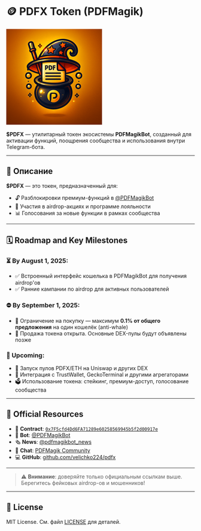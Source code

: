 # 🪙 PDFX Token (PDFMagik)

![PDFX Logo](./logo.png)

**$PDFX** — утилитарный токен экосистемы **PDFMagikBot**, созданный для активации функций, поощрения сообщества и использования внутри Telegram-бота.

---

## 🔑 Описание

**$PDFX** — это токен, предназначенный для:

- 🔓 Разблокировки премиум-функций в [@PDFMagikBot](https://t.me/PDFMagikBot)
- 🎁 Участия в airdrop-акциях и программе лояльности
- 📊 Голосования за новые функции в рамках сообщества

---

## 🗓 Roadmap and Key Milestones

### ⏳ By August 1, 2025:

- ✅ Встроенный интерфейс кошелька в PDFMagikBot для получения airdrop'ов
- ✅ Ранние кампании по airdrop для активных пользователей

### ⛔️ By September 1, 2025:

- 🔐 Ограничение на покупку — максимум **0.1% от общего предложения** на один кошелёк (anti-whale)
- 💱 Продажа токена открыта. Основные DEX-пулы будут объявлены позже

### 📅 Upcoming:

- 🧪 Запуск пулов PDFX/ETH на Uniswap и других DEX
- 📲 Интеграция с TrustWallet, GeckoTerminal и другими агрегаторами
- 🗳 Использование токена: стейкинг, премиум-доступ, голосование сообщества

---

## 🔗 Official Resources

- 📄 **Contract**: [`0x7F5cfd4Dd6FA71289e60258569945b5f2d00917e`](https://basescan.org/token/0x7F5cfd4Dd6FA71289e60258569945b5f2d00917e)
- 🤖 **Bot**: [@PDFMagikBot](https://t.me/PDFMagikBot)
- 🗞 **News**: [@pdfmagikbot_news](https://t.me/pdfmagikbot_news)
- 💬 **Chat**: [PDFMagik Community](https://t.me/+jO9X-yyU3uM1YjU1)
- 💻 **GitHub**: [github.com/velichko224/pdfx](https://github.com/velichko224/pdfx)

---

> ⚠️ **Внимание**: доверяйте только официальным ссылкам выше. Берегитесь фейковых airdrop-ов и мошенников!

---

## 📜 License

MIT License. См. файл [LICENSE](./LICENSE) для деталей.
